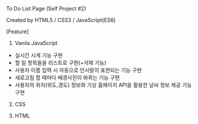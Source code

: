 To Do List Page (Self Project #2)

Created by HTML5 / CSS3 / JavaScript(ES6)



[Feature]
1. Vanila JavaScript
  - 실시간 시계 기능 구현
  - 할 일 항목들을 리스트로 구현(+삭제 기능)
  - 사용자 이름 입력 시 자동으로 인사말이 표현되는 기능 구현
  - 새로고침 할 때마다 배경사진이 바뀌는 기능 구현
  - 사용자의 위치(위도,경도) 정보와 기상 홈페이지 API을 활용한 날씨 정보 제공 기능 구현
  
  
2. CSS





3. HTML


